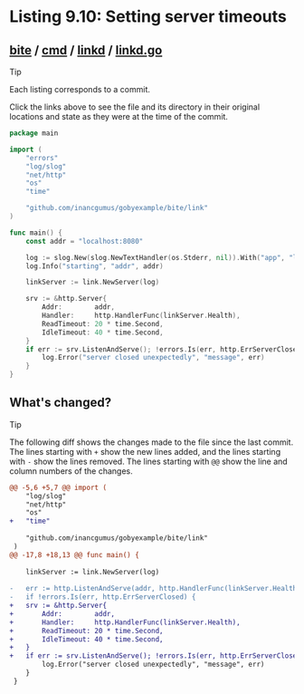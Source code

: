 # Listing 9.10: Setting server timeouts

## [bite](https://github.com/inancgumus/gobyexample/blob/5d06345ee07d26727350b34ba5c18e1e22cce8fa/bite) / [cmd](https://github.com/inancgumus/gobyexample/blob/5d06345ee07d26727350b34ba5c18e1e22cce8fa/bite/cmd) / [linkd](https://github.com/inancgumus/gobyexample/blob/5d06345ee07d26727350b34ba5c18e1e22cce8fa/bite/cmd/linkd) / [linkd.go](https://github.com/inancgumus/gobyexample/blob/5d06345ee07d26727350b34ba5c18e1e22cce8fa/bite/cmd/linkd/linkd.go)

> [!TIP]
> Each listing corresponds to a commit.
>
> Click the links above to see the file and its directory in their original locations and state as they were at the time of the commit.

```go
package main

import (
	"errors"
	"log/slog"
	"net/http"
	"os"
	"time"

	"github.com/inancgumus/gobyexample/bite/link"
)

func main() {
	const addr = "localhost:8080"

	log := slog.New(slog.NewTextHandler(os.Stderr, nil)).With("app", "linkd")
	log.Info("starting", "addr", addr)

	linkServer := link.NewServer(log)

	srv := &http.Server{
		Addr:        addr,
		Handler:     http.HandlerFunc(linkServer.Health),
		ReadTimeout: 20 * time.Second,
		IdleTimeout: 40 * time.Second,
	}
	if err := srv.ListenAndServe(); !errors.Is(err, http.ErrServerClosed) {
		log.Error("server closed unexpectedly", "message", err)
	}
}
```

## What's changed?

> [!TIP]
> The following diff shows the changes made to the file since the last commit.
> The lines starting with `+` show the new lines added, and the lines starting with `-` show the lines removed.
> The lines starting with `@@` show the line and column numbers of the changes.

```diff
@@ -5,6 +5,7 @@ import (
 	"log/slog"
 	"net/http"
 	"os"
+	"time"
 
 	"github.com/inancgumus/gobyexample/bite/link"
 )
@@ -17,8 +18,13 @@ func main() {
 
 	linkServer := link.NewServer(log)
 
-	err := http.ListenAndServe(addr, http.HandlerFunc(linkServer.Health))
-	if !errors.Is(err, http.ErrServerClosed) {
+	srv := &http.Server{
+		Addr:        addr,
+		Handler:     http.HandlerFunc(linkServer.Health),
+		ReadTimeout: 20 * time.Second,
+		IdleTimeout: 40 * time.Second,
+	}
+	if err := srv.ListenAndServe(); !errors.Is(err, http.ErrServerClosed) {
 		log.Error("server closed unexpectedly", "message", err)
 	}
 }
```

